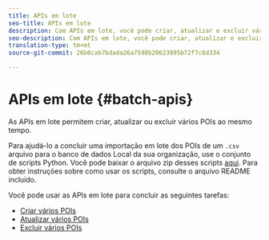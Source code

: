 ```yaml
---
title: APIs em lote
seo-title: APIs em lote
description: Com APIs em lote, você pode criar, atualizar e excluir vários POIs.
seo-description: Com APIs em lote, você pode criar, atualizar e excluir vários POIs.
translation-type: tm+mt
source-git-commit: 26b0cab7bdada26a7598b20623095b72f7c8d334

---
```



# APIs em lote {#batch-apis}

As APIs em lote permitem criar, atualizar ou excluir vários POIs ao mesmo tempo.

Para ajudá-lo a concluir uma importação em lote dos POIs de um `.csv` arquivo para o banco de dados Local da sua organização, use o conjunto de scripts Python. Você pode baixar o arquivo zip desses scripts [aqui](https://github.com/adobe/places-scripts). Para obter instruções sobre como usar os scripts, consulte o arquivo README incluído.

Você pode usar as APIs em lote para concluir as seguintes tarefas:

* [Criar vários POIs](/help/places-web-service-api/api-usage/manage-pois/batch-apis/create-multiple-pois.md)
* [Atualizar vários POIs](/help/places-web-service-api/api-usage/manage-pois/batch-apis/update-multiple-pois.md)
* [Excluir vários POIs](/help/places-web-service-api/api-usage/manage-pois/batch-apis/delete-multiple-pois.md)
